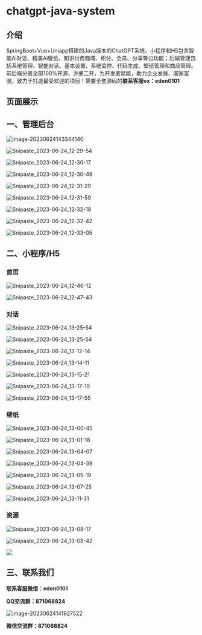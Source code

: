 # chatgpt-java-system

## 介绍
SpringBoot+Vue+Uniapp搭建的Java版本的ChatGPT系统，小程序和H5包含智能Ai对话、精美Ai壁纸、知识付费商城、积分、会员、分享等公功能；后端管理包括系统管理、智能对话、基本设置、系统监控、代码生成、壁纸管理和商品管理。前后端分离全部100%开源，方便二开，为开发者赋能，助力企业发展、国家富强，致力于打造最受欢迎的项目！需要全套源码的**联系客服vx：eden0101**

##  页面展示

## 一、管理后台

![image-20230624143344140](https://xiebiao-img.oss-cn-hangzhou.aliyuncs.com/img/202306241433684.png)

![Snipaste_2023-06-24_12-29-54](https://xiebiao-img.oss-cn-hangzhou.aliyuncs.com/img/202306241412397.jpg)

![Snipaste_2023-06-24_12-30-17](https://xiebiao-img.oss-cn-hangzhou.aliyuncs.com/img/202306241412363.jpg)

![Snipaste_2023-06-24_12-30-49](https://xiebiao-img.oss-cn-hangzhou.aliyuncs.com/img/202306241412481.jpg)

![Snipaste_2023-06-24_12-31-29](https://xiebiao-img.oss-cn-hangzhou.aliyuncs.com/img/202306241412499.jpg)

![Snipaste_2023-06-24_12-31-59](https://xiebiao-img.oss-cn-hangzhou.aliyuncs.com/img/202306241412844.jpg)

![Snipaste_2023-06-24_12-32-18](https://xiebiao-img.oss-cn-hangzhou.aliyuncs.com/img/202306241412997.jpg)

![Snipaste_2023-06-24_12-32-42](https://xiebiao-img.oss-cn-hangzhou.aliyuncs.com/img/202306241413498.jpg)

![Snipaste_2023-06-24_12-33-05](https://xiebiao-img.oss-cn-hangzhou.aliyuncs.com/img/202306241413765.jpg)

## 二、小程序/H5

### 首页

![Snipaste_2023-06-24_12-46-12](https://xiebiao-img.oss-cn-hangzhou.aliyuncs.com/img/202306241413667.jpg)

![Snipaste_2023-06-24_12-47-43](https://xiebiao-img.oss-cn-hangzhou.aliyuncs.com/img/202306241413805.jpg)

### 对话

![Snipaste_2023-06-24_13-25-54](https://xiebiao-img.oss-cn-hangzhou.aliyuncs.com/img/202306241413388.jpg)

![Snipaste_2023-06-24_13-25-54](https://xiebiao-img.oss-cn-hangzhou.aliyuncs.com/img/202306241413451.jpg)

![Snipaste_2023-06-24_13-12-14](https://xiebiao-img.oss-cn-hangzhou.aliyuncs.com/img/202306241413716.jpg)

![Snipaste_2023-06-24_13-14-11](https://xiebiao-img.oss-cn-hangzhou.aliyuncs.com/img/202306241413332.jpg)

![Snipaste_2023-06-24_13-15-21](https://xiebiao-img.oss-cn-hangzhou.aliyuncs.com/img/202306241413939.jpg)

![Snipaste_2023-06-24_13-17-10](https://xiebiao-img.oss-cn-hangzhou.aliyuncs.com/img/202306241413472.jpg)

![Snipaste_2023-06-24_13-17-55](https://xiebiao-img.oss-cn-hangzhou.aliyuncs.com/img/202306241413331.jpg)

### 壁纸

![Snipaste_2023-06-24_13-00-45](https://xiebiao-img.oss-cn-hangzhou.aliyuncs.com/img/202306241413796.jpg)

![Snipaste_2023-06-24_13-01-18](https://xiebiao-img.oss-cn-hangzhou.aliyuncs.com/img/202306241413622.jpg)

![Snipaste_2023-06-24_13-04-07](https://xiebiao-img.oss-cn-hangzhou.aliyuncs.com/img/202306241413572.jpg)

![Snipaste_2023-06-24_13-04-39](https://xiebiao-img.oss-cn-hangzhou.aliyuncs.com/img/202306241413874.jpg)

![Snipaste_2023-06-24_13-05-19](https://xiebiao-img.oss-cn-hangzhou.aliyuncs.com/img/202306241413755.jpg)

![Snipaste_2023-06-24_13-07-25](https://xiebiao-img.oss-cn-hangzhou.aliyuncs.com/img/202306241414500.jpg)

![Snipaste_2023-06-24_13-11-31](https://xiebiao-img.oss-cn-hangzhou.aliyuncs.com/img/202306241414687.jpg)

### 资源

![Snipaste_2023-06-24_13-08-17](https://xiebiao-img.oss-cn-hangzhou.aliyuncs.com/img/202306241414735.jpg)

![Snipaste_2023-06-24_13-08-42](https://xiebiao-img.oss-cn-hangzhou.aliyuncs.com/img/202306241414452.jpg)

![](https://xiebiao-img.oss-cn-hangzhou.aliyuncs.com/img/202306241414452.jpg)

## 三、联系我们

**联系客服微信：eden0101**

**QQ交流群：871068824**

![image-20230624141927522](https://xiebiao-img.oss-cn-hangzhou.aliyuncs.com/img/202306241419069.png)

**微信交流群：871068824**
